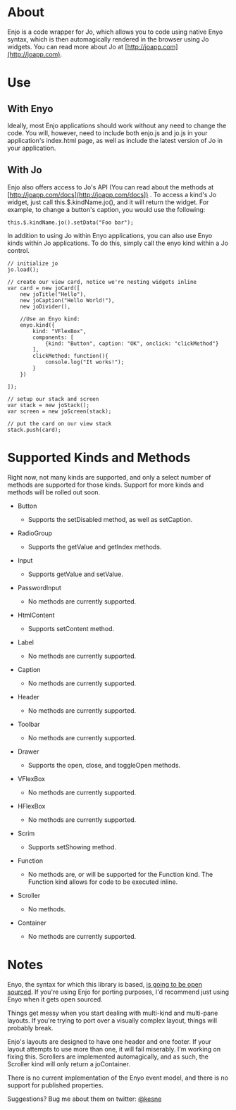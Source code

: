 About
=====

Enjo is a code wrapper for Jo, which allows you to code using native Enyo syntax, which is then automagically rendered in the browser using Jo widgets. You can read more about Jo at [http://joapp.com](http://joapp.com).

Use
===

With Enyo
---------
Ideally, most Enjo applications should work without any need to change the code. You will, however, need to include both enjo.js and jo.js in your application's index.html page, as well as include the latest version of Jo in your application.

With Jo
-------
Enjo also offers access to Jo's API (You can read about the methods at [http://joapp.com/docs](http://joapp.com/docs]) . To access a kind's Jo widget, just call this.$.kindName.jo(), and it will return the widget. For example, to change a button's caption, you would use the following:

	this.$.kindName.jo().setData("Foo bar");
	
In addition to using Jo within Enyo applications, you can also use Enyo kinds within Jo applications. To do this, simply call the enyo kind within a Jo control.
	
	// initialize jo
	jo.load();
	
	// create our view card, notice we're nesting widgets inline
	var card = new joCard([
	    new joTitle("Hello"),
	    new joCaption("Hello World!"),
	    new joDivider(),
	    
	    //Use an Enyo kind:
		enyo.kind({
        	kind: "VFlexBox",
        	components: [
        		{kind: "Button", caption: "OK", onclick: "clickMethod"}
        	],
        	clickMethod: function(){
        		console.log("It works!");
        	}
        })
        
	]);
	
	// setup our stack and screen
	var stack = new joStack();
	var screen = new joScreen(stack);
	
	// put the card on our view stack
	stack.push(card);

Supported Kinds and Methods
===========================

Right now, not many kinds are supported, and only a select number of methods are supported for those kinds. Support for more kinds and methods will be rolled out soon.
 
- Button

	- Supports the setDisabled method, as well as setCaption.

- RadioGroup

	- Supports the getValue and getIndex methods.

- Input

	- Supports getValue and setValue.

- PasswordInput

	- No methods are currently supported.

- HtmlContent

	- Supports setContent method.

- Label

	- No methods are currently supported.

- Caption

	- No methods are currently supported.

- Header

	- No methods are currently supported.
  
- Toolbar
  
	- No methods are currently supported.
  
- Drawer

	- Supports the open, close, and toggleOpen methods.

- VFlexBox

	- No methods are currently supported.

- HFlexBox

	- No methods are currently supported.

- Scrim

	- Supports setShowing method.

- Function

	- No methods are, or will be supported for the Function kind. The Function kind allows for code to be executed inline.
	
- Scroller
	
	- No methods.

- Container

	- No methods are currently supported.
	

Notes
=====

Enyo, the syntax for which this library is based, [is going to be open sourced](http://www.hp.com/hpinfo/newsroom/press/2011/111209xa.html?mtxs=rss-corp-news). If you're using Enjo for porting purposes, I'd recommend just using Enyo when it gets open sourced.

Things get messy when you start dealing with multi-kind and multi-pane layouts. If you're trying to port over a visually complex layout, things will probably break. 

Enjo's layouts are designed to have one header and one footer. If your layout attempts to use more than one, it will fail miserably. I'm working on fixing this. Scrollers are implemented automagically, and as such, the Scroller kind will only return a joContainer.

There is no current implementation of the Enyo event model, and there is no support for published properties. 

Suggestions? Bug me about them on twitter: [@kesne](http://twitter.com/kesne)